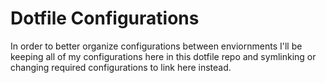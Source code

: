 # Dotfile Configurations

In order to better organize configurations between enviornments I'll be keeping all of my configurations here in this dotfile repo and symlinking or changing required configurations to link here instead.
